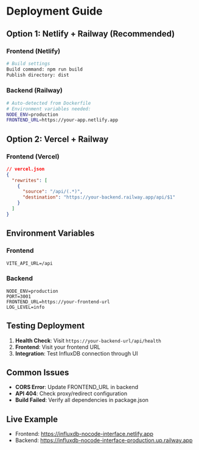 # Deployment Guide

## Option 1: Netlify + Railway (Recommended)

### Frontend (Netlify)
```bash
# Build settings
Build command: npm run build
Publish directory: dist
```

### Backend (Railway)
```bash
# Auto-detected from Dockerfile
# Environment variables needed:
NODE_ENV=production
FRONTEND_URL=https://your-app.netlify.app
```

## Option 2: Vercel + Railway

### Frontend (Vercel)
```json
// vercel.json
{
  "rewrites": [
    {
      "source": "/api/(.*)",
      "destination": "https://your-backend.railway.app/api/$1"
    }
  ]
}
```

## Environment Variables

### Frontend
```
VITE_API_URL=/api
```

### Backend
```
NODE_ENV=production
PORT=3001
FRONTEND_URL=https://your-frontend-url
LOG_LEVEL=info
```

## Testing Deployment

1. **Health Check**: Visit `https://your-backend-url/api/health`
2. **Frontend**: Visit your frontend URL
3. **Integration**: Test InfluxDB connection through UI

## Common Issues

- **CORS Error**: Update FRONTEND_URL in backend
- **API 404**: Check proxy/redirect configuration
- **Build Failed**: Verify all dependencies in package.json

## Live Example
- Frontend: https://influxdb-nocode-interface.netlify.app
- Backend: https://influxdb-nocode-interface-production.up.railway.app